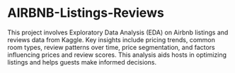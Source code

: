 # AIRBNB-Listings-Reviews
This project involves Exploratory Data Analysis (EDA) on Airbnb listings and reviews data from Kaggle. Key insights include pricing trends, common room types, review patterns over time, price segmentation, and factors influencing prices and review scores. This analysis aids hosts in optimizing listings and helps guests make informed decisions.
